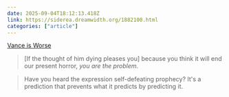 ```yaml
---
date: 2025-09-04T18:12:13.418Z
link: https://siderea.dreamwidth.org/1882100.html
categories: ["article"]
---
```

[Vance is Worse](https://siderea.dreamwidth.org/1882100.html)

> [If the thought of him dying pleases you] because you think it will end our present horror, *you are the problem*.

> Have you heard the expression self-defeating prophecy? It's a prediction that prevents what it predicts by predicting it.
